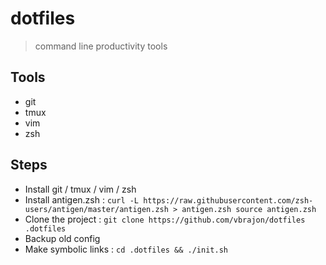 # dotfiles
> command line productivity tools

## Tools
- git
- tmux
- vim
- zsh

## Steps
- Install git / tmux / vim / zsh
- Install antigen.zsh : `curl -L https://raw.githubusercontent.com/zsh-users/antigen/master/antigen.zsh > antigen.zsh source antigen.zsh`
- Clone the project : `git clone https://github.com/vbrajon/dotfiles .dotfiles`
- Backup old config
- Make symbolic links : `cd .dotfiles && ./init.sh`
